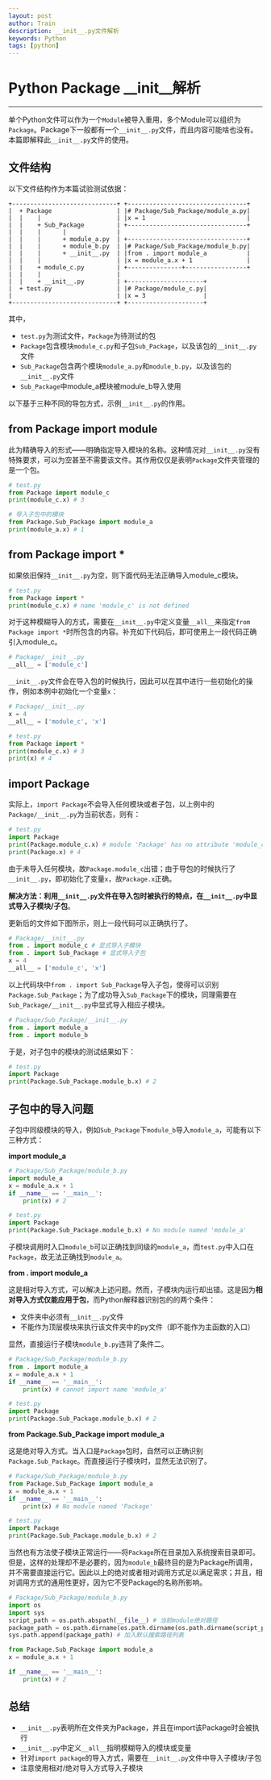 ```yaml
---
layout: post
author: Train
description: __init__.py文件解析
keywords: Python
tags: [python]
---
```


# Python Package __init__解析

---

单个Python文件可以作为一个`Module`被导入重用，多个Module可以组织为`Package`。Package下一般都有一个`__init__.py`文件，而且内容可能啥也没有。本篇即解释此`__init__.py`文件的使用。

## 文件结构

以下文件结构作为本篇试验测试依据：


    +-----------------------------+ +---------------------------------+
    |  + Package                  | |# Package/Sub_Package/module_a.py|
    |  |    |                     | |x = 1                            |
    |  |    + Sub_Package         | +---------------------------------+
    |  |    |      |              |
    |  |    |      + module_a.py  | +---------------------------------+
    |  |    |      + module_b.py  | |# Package/Sub_Package/module_b.py|
    |  |    |      + __init__.py  | |from . import module_a           |
    |  |    |                     | |x = module_a.x + 1               |
    |  |    + module_c.py         | +---------------+-----------------+
    |  |    |                     |
    |  |    + __init__.py         | +---------------------+
    |  + test.py                  | |# Package/module_c.py|
    |                             | |x = 3                |
    +-----------------------------+ +---------------------+


其中，

- `test.py`为测试文件，`Package`为待测试的包
- `Package`包含模块`module_c.py`和子包`Sub_Package`，以及该包的`__init__.py`文件
- `Sub_Package`包含两个模块`module_a.py`和`module_b.py`，以及该包的`__init__.py`文件
- `Sub_Package`中module_a模块被module_b导入使用

以下基于三种不同的导包方式，示例`__init__.py`的作用。

## from Package import module

此为精确导入的形式——明确指定导入模块的名称。这种情况对`__init__.py`没有特殊要求，可以为空甚至不需要该文件。其作用仅仅是表明`Package`文件夹管理的是一个包。

```python
# test.py
from Package import module_c
print(module_c.x) # 3

# 导入子包中的模块
from Package.Sub_Package import module_a
print(module_a.x) # 1
```

## from Package import *

如果依旧保持`__init__.py`为空，则下面代码无法正确导入module_c模块。

```python
# test.py
from Package import *
print(module_c.x) # name 'module_c' is not defined
```

对于这种模糊导入的方式，需要在`__init__.py`中定义变量`__all__`来指定`from Package import *`时所包含的内容。补充如下代码后，即可使用上一段代码正确引入module_c。

```python
# Package/__init__.py
__all__ = ['module_c']
```

`__init__.py`文件会在导入包的时候执行，因此可以在其中进行一些初始化的操作，例如本例中初始化一个变量`x`：

```python
# Package/__init__.py
x = 4
__all__ = ['module_c', 'x']
```

```python
# test.py
from Package import *
print(module_c.x) # 3
print(x) # 4
```
## import Package

实际上，`import Package`不会导入任何模块或者子包，以上例中的`Package/__init__.py`为当前状态，则有：

```python
# test.py
import Package
print(Package.module_c.x) # module 'Package' has no attribute 'module_c'
print(Package.x) # 4
```

由于未导入任何模块，故`Package.module_c`出错；由于导包的时候执行了`__init__.py`，即初始化了变量`x`，故`Package.x`正确。

**解决方法：利用`__init__.py`文件在导入包时被执行的特点，在`__init__.py`中显式导入子模块/子包**。

更新后的文件如下图所示，则上一段代码可以正确执行了。

```python
# Package/__init__.py
from . import module_c # 显式导入子模块
from . import Sub_Package # 显式导入子包
x = 4
__all__ = ['module_c', 'x']
```

以上代码块中`from . import Sub_Package`导入子包，使得可以识别`Package.Sub_Package`；为了成功导入`Sub_Package`下的模块，同理需要在`Sub_Package/__init__.py`中显式导入相应子模块。

```python
# Package/Sub_Package/__init__.py
from . import module_a
from . import module_b
```

于是，对子包中的模块的测试结果如下：

```python
# test.py
import Package
print(Package.Sub_Package.module_b.x) # 2
```

## 子包中的导入问题

子包中同级模块的导入，例如`Sub_Package`下`module_b`导入`module_a`，可能有以下三种方式：

**import module_a**

```python
# Package/Sub_Package/module_b.py
import module_a
x = module_a.x + 1
if __name__ == '__main__':
    print(x) # 2

# test.py
import Package
print(Package.Sub_Package.module_b.x) # No module named 'module_a'
```

子模块调用时入口`module_b`可以正确找到同级的`module_a`，而`test.py`中入口在`Package`，故无法正确找到`module_a`。

**from . import module_a**

这是相对导入方式，可以解决上述问题。然而，子模块内运行却出错。这是因为**相对导入方式仅能应用于包**，而Python解释器识别包的的两个条件：
- 文件夹中必须有`__init__.py`文件
- 不能作为顶层模块来执行该文件夹中的py文件（即不能作为主函数的入口）

显然，直接运行子模块`module_b.py`违背了条件二。

```python
# Package/Sub_Package/module_b.py
from . import module_a
x = module_a.x + 1
if __name__ == '__main__':
    print(x) # cannot import name 'module_a'

# test.py
import Package
print(Package.Sub_Package.module_b.x) # 2
```

**from Package.Sub_Package import module_a**

这是绝对导入方式。当入口是`Package`包时，自然可以正确识别`Package.Sub_Package`。而直接运行子模块时，显然无法识别了。

```python
# Package/Sub_Package/module_b.py
from Package.Sub_Package import module_a
x = module_a.x + 1
if __name__ == '__main__':
    print(x) # No module named 'Package'

# test.py
import Package
print(Package.Sub_Package.module_b.x) # 2
```

当然也有方法使子模块正常运行——将`Package`所在目录加入系统搜索目录即可。但是，这样的处理却不是必要的，因为`module_b`最终目的是为Package所调用，并不需要直接运行它。因此以上的绝对或者相对调用方式足以满足需求；并且，相对调用方式的通用性更好，因为它不受Package的名称所影响。

```python
# Package/Sub_Package/module_b.py
import os
import sys
script_path = os.path.abspath(__file__) # 当前module绝对路径
package_path = os.path.dirname(os.path.dirname(os.path.dirname(script_path))) # 上三级路径，即Package的父目录
sys.path.append(package_path) # 加入默认搜索路径列表

from Package.Sub_Package import module_a
x = module_a.x + 1

if __name__ == '__main__':
    print(x) # 2
```

## 总结

- `__init__.py`表明所在文件夹为Package，并且在import该Package时会被执行
- `__init__.py`中定义`__all__`指明模糊导入的模块或变量
- 针对`import package`的导入方式，需要在`__init__.py`文件中导入子模块/子包
- 注意使用相对/绝对导入方式导入子模块 